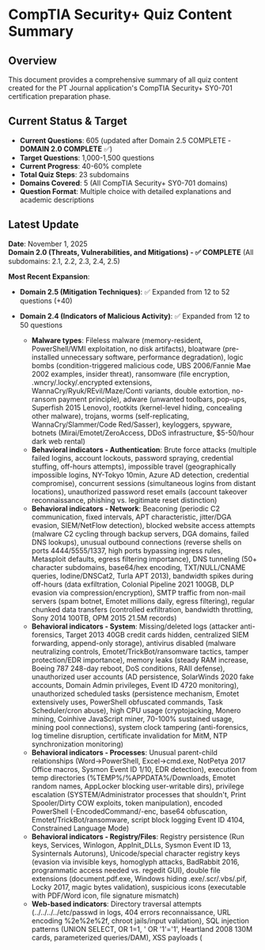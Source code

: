 # CompTIA Security+ Quiz Content Summary

## Overview

This document provides a comprehensive summary of all quiz content created for the PT Journal application's CompTIA Security+ SY0-701 certification preparation phase.

## Current Status & Target

- **Current Questions**: 605 (updated after Domain 2.5 COMPLETE - **DOMAIN 2.0 COMPLETE** ✅)
- **Target Questions**: 1,000-1,500 questions
- **Current Progress**: 40-60% complete
- **Total Quiz Steps**: 23 subdomains
- **Domains Covered**: 5 (All CompTIA Security+ SY0-701 domains)
- **Question Format**: Multiple choice with detailed explanations and academic descriptions

## Latest Update

**Date**: November 1, 2025  
**Domain 2.0 (Threats, Vulnerabilities, and Mitigations) - ✅ COMPLETE** (All subdomains: 2.1, 2.2, 2.3, 2.4, 2.5)

**Most Recent Expansion**:

- **Domain 2.5 (Mitigation Techniques)**: ✅ Expanded from 12 to 52 questions (+40)

- **Domain 2.4 (Indicators of Malicious Activity)**: ✅ Expanded from 12 to 50 questions
  - **Malware types**: Fileless malware (memory-resident, PowerShell/WMI exploitation, no disk artifacts), bloatware (pre-installed unnecessary software, performance degradation), logic bombs (condition-triggered malicious code, UBS 2006/Fannie Mae 2002 examples, insider threat), ransomware (file encryption, .wncry/.locky/.encrypted extensions, WannaCry/Ryuk/REvil/Maze/Conti variants, double extortion, no-ransom payment principle), adware (unwanted toolbars, pop-ups, Superfish 2015 Lenovo), rootkits (kernel-level hiding, concealing other malware), trojans, worms (self-replicating, WannaCry/Slammer/Code Red/Sasser), keyloggers, spyware, botnets (Mirai/Emotet/ZeroAccess, DDoS infrastructure, $5-50/hour dark web rental)
  - **Behavioral indicators - Authentication**: Brute force attacks (multiple failed logins, account lockouts, password spraying, credential stuffing, off-hours attempts), impossible travel (geographically impossible logins, NY-Tokyo 10min, Azure AD detection, credential compromise), concurrent sessions (simultaneous logins from distant locations), unauthorized password reset emails (account takeover reconnaissance, phishing vs. legitimate reset distinction)
  - **Behavioral indicators - Network**: Beaconing (periodic C2 communication, fixed intervals, APT characteristic, jitter/DGA evasion, SIEM/NetFlow detection), blocked website access attempts (malware C2 cycling through backup servers, DGA domains, failed DNS lookups), unusual outbound connections (reverse shells on ports 4444/5555/1337, high ports bypassing ingress rules, Metasploit defaults, egress filtering importance), DNS tunneling (50+ character subdomains, base64/hex encoding, TXT/NULL/CNAME queries, Iodine/DNSCat2, Turla APT 2013), bandwidth spikes during off-hours (data exfiltration, Colonial Pipeline 2021 100GB, DLP evasion via compression/encryption), SMTP traffic from non-mail servers (spam botnet, Emotet millions daily, egress filtering), regular chunked data transfers (controlled exfiltration, bandwidth throttling, Sony 2014 100TB, OPM 2015 21.5M records)
  - **Behavioral indicators - System**: Missing/deleted logs (attacker anti-forensics, Target 2013 40GB credit cards hidden, centralized SIEM forwarding, append-only storage), antivirus disabled (malware neutralizing controls, Emotet/TrickBot/ransomware tactics, tamper protection/EDR importance), memory leaks (steady RAM increase, Boeing 787 248-day reboot, DoS conditions, RAII defense), unauthorized user accounts (AD persistence, SolarWinds 2020 fake accounts, Domain Admin privileges, Event ID 4720 monitoring), unauthorized scheduled tasks (persistence mechanism, Emotet extensively uses, PowerShell obfuscated commands, Task Scheduler/cron abuse), high CPU usage (cryptojacking, Monero mining, Coinhive JavaScript miner, 70-100% sustained usage, mining pool connections), system clock tampering (anti-forensics, log timeline disruption, certificate invalidation for MitM, NTP synchronization monitoring)
  - **Behavioral indicators - Processes**: Unusual parent-child relationships (Word→PowerShell, Excel→cmd.exe, NotPetya 2017 Office macros, Sysmon Event ID 1/10, EDR detection), execution from temp directories (%TEMP%/%APPDATA%/Downloads, Emotet random names, AppLocker blocking user-writable dirs), privilege escalation (SYSTEM/Administrator processes that shouldn't, Print Spooler/Dirty COW exploits, token manipulation), encoded PowerShell (-EncodedCommand/-enc, base64 obfuscation, Emotet/TrickBot/ransomware, script block logging Event ID 4104, Constrained Language Mode)
  - **Behavioral indicators - Registry/Files**: Registry persistence (Run keys, Services, Winlogon, AppInit_DLLs, Sysmon Event ID 13, Sysinternals Autoruns), Unicode/special character registry keys (evasion via invisible keys, homoglyph attacks, BadRabbit 2016, programmatic access needed vs. regedit GUI), double file extensions (document.pdf.exe, Windows hiding .exe/.scr/.vbs/.pif, Locky 2017, magic bytes validation), suspicious icons (executable with PDF/Word icon, file signature mismatch)
  - **Web-based indicators**: Directory traversal attempts (../../../../etc/passwd in logs, 404 errors reconnaissance, URL encoding %2e%2e%2f, chroot jails/input validation), SQL injection patterns (UNION SELECT, OR 1=1, ' OR '1'='1', Heartland 2008 130M cards, parameterized queries/DAM), XSS payloads (<script> tags, JavaScript in inputs, document.cookie theft, British Airways Magecart 2018 380K cards, CSP/HttpOnly flags)
  - **Advanced indicators**: Man-in-the-middle certificates (untrusted CA installation, DigiNotar 2011 Iran surveillance, SSL inspection, certificate pinning/HSTS), browser hijackers (search engine/homepage changes, Conduit/MyWebSearch/Ask/Babylon toolbars, bundled software, DNS/proxy modifications), PUPs/bundleware (performance degradation post-installation, SourceForge 2015/CNET wrappers, Custom vs. Express installation, AdwCleaner/Malwarebytes removal), port scanning (reconnaissance, sequential connections, Nmap/Masscan/Zmap, WannaCry SMB 445 scans, Snort/Suricata detection), worm propagation (simultaneous mass infections, WannaCry 200K systems in 4 days, Slammer 75K in 10min, network segmentation containment), webcam/mic activation (RAT spyware, BlackShades/DarkComet/njRAT, Miss Teen USA 2013 case, FlexiSpy/mSpy stalkerware, LED indicators, physical privacy covers)
  - **Attack patterns**: Account takeover (impossible travel, concurrent sessions, password reset spam, geolocation policies), data exfiltration (off-hours bandwidth, chunked transfers, DNS tunneling, regular intervals, DLP evasion), persistence mechanisms (registry Run keys, scheduled tasks, unauthorized accounts, fileless memory-resident), anti-forensics (log deletion, clock tampering, Unicode registry keys, process injection), cryptojacking (unauthorized mining, high CPU, Monero XMR, Coinhive/Jenkins campaigns, mining pool blocking)
  - **Real-world examples**: Emotet (botnet, email spam, scheduled tasks, %APPDATA% execution, tamper AV, millions emails daily, 2021 takedown), WannaCry/Slammer/Code Red/Sasser worms, Mirai botnet (2016, 600K IoT, 1Tbps), Target 2013 (log deletion, 40GB cards), Colonial Pipeline 2021 (100GB exfiltration), Sony 2014 (100TB over weeks), OPM 2015 (21.5M records), SolarWinds 2020 (fake accounts), DigiNotar 2011, British Airways Magecart 2018, Boeing 787 (248-day reboot), Miss Teen USA webcam hack 2013
- **Domain 2.3 (Vulnerability Types)**: ✅ Expanded from 12 to 50 questions
  - **Application vulnerabilities**: Memory injection (Code Red worm), buffer overflow (Slammer worm, arbitrary code execution), race conditions (TOC/TOU, airline seat overbooking), malicious updates (CCleaner 2017 supply chain attack)
  - **Operating system vulnerabilities**: BlueKeep (Windows remote access), end-of-life systems (Windows XP post-2014), legacy system exploitation
  - **Web-based vulnerabilities**: SQL injection (SQLI with ' OR '1'='1' --, stored procedures defense), Cross-site scripting (XSS with <script> tags, cookie stealing, input validation), file upload (PHP/JSP execution, magic bytes validation), command injection (system() exploitation, shell metacharacters), directory traversal (../ sequences, /etc/passwd access), XXE injection (XML external entities, SSRF), LDAP injection (Active Directory bypass)
  - **Hardware vulnerabilities**: Firmware vulnerabilities, end-of-life hardware, legacy system risks
  - **Virtualization vulnerabilities**: VM escape (hypervisor exploitation, lateral movement east-west), VM sprawl (uncontrolled VM creation, unpatched systems), resource reuse (data remnants on shared disks)
  - **Cloud-specific vulnerabilities**: Shared tenancy risks (side-channel attacks, multi-tenant isolation), inadequate configuration management (publicly accessible S3 buckets, exposed databases), IAM flaws (excessive permissions, weak authentication, orphaned accounts), CASB (Cloud Access Security Broker for shadow IT discovery and policy enforcement)
  - **Supply chain vulnerabilities**: Service provider breaches, hardware supply chain (counterfeit components, firmware backdoors, nation-state manufacturing compromises), software supply chain (third-party library malware, bill of materials, SCA tools)
  - **Cryptographic vulnerabilities**: CA compromise (DigiNotar 2011, Comodo breaches, fraudulent certificates), key compromise (theft, weak generation, HSMs), flawed implementation (hardcoded keys, custom crypto, ECB mode), outdated algorithms (DES 56-bit, MD5, SHA-1, RC4, DES Challenge 1997), side-channel attacks (power analysis, timing, EM, acoustic, cache-timing), flawed RNG (Debian OpenSSL 2008, predictable keys), SSL/TLS downgrade (POODLE attack, backward compatibility exploitation), SSL stripping (HTTPS→HTTP, HSTS defense)
  - **Misconfiguration vulnerabilities**: Firewall misconfigurations (overly permissive rules, FTP/Telnet/RDP exposure, compliance violations), default credentials (admin/admin, public credential databases), unpatched software (WannaCry 2017 via unpatched Windows), excessive privileges (Domain Admin for all users, privilege creep, least privilege violations)
  - **Mobile device vulnerabilities**: Jailbreaking (iOS restriction bypass, App Store evasion, MDM bypass), rooting (Android superuser access, verified boot disabled, banking app detection), sideloading (APK installation from untrusted sources, Play Protect bypass, warranty voiding)
  - **Additional injection vulnerabilities**: Integer overflow (Boeing 787 248-day reboot), memory leaks (resource exhaustion, DoS, RAII defense), zero-day vulnerabilities (Log4Shell CVE-2021-44228, ProxyLogon, EternalBlue/WannaCry, nation-state stockpiling, $1M+ prices)
  - **Real-world examples**: CCleaner supply chain (2017), Slammer worm (2003), Code Red worm (2001), BlueKeep, WannaCry (2017), POODLE attack, DigiNotar breach (2011), Debian OpenSSL (2008), Boeing 787 integer overflow, Log4Shell, SolarWinds
- **Domain 2.2 (Threat Vectors and Attack Surfaces)**: ✅ Expanded from 12 to 51 questions
  - **Message-based vectors**: Email phishing (untargeted attacks, deceptive emails, bank impersonation), SMS smishing (text message phishing, malicious links, mobile malware), Instant messaging (IM attacks, social media impersonation, end-to-end encryption advantages/vulnerabilities)
  - **Image-based vectors**: Steganography (hidden malicious code in images), embedded malware in image files, exploiting image processing vulnerabilities
  - **File-based vectors**: Malicious PDF documents with embedded scripts, macro-enabled Office documents, weaponized archives, trojanized executables, file screening and attachment blocking
  - **Voice call vectors**: Vishing (voice phishing, fake helpdesk/HR calls), caller ID spoofing, voicemail attacks, IRS impersonation scams
  - **Removable device vectors**: USB drop attacks (parking lot scenarios, reception area placement), external hard drive malware transmission, sandbox defense strategies for found devices
  - **Vulnerable software**: Client-based scanning (agent on host, continuous monitoring, central reporting), agentless scanning (Nmap, Wireshark, threat actor preference), unsupported/legacy software exploitation, patch management importance
  - **Unsecure networks**: Wireless (open authentication, WPA3 encryption, SSID broadcast disabling, MAC filtering), Wired (802.1X authentication, unused port security, patch cable removal), Bluetooth/PAN (easy pairing vulnerabilities, non-discoverable mode)
  - **Open service ports**: FTP/Telnet/SMB unnecessary services, port scanning and closure, firewall rules, principle of least functionality
  - **Default credentials**: Manufacturer defaults (admin/admin, root/password), posted on public websites, automated scanning detection
  - **Supply chain vectors**: MSPs (managed service providers, cascading breaches, privileged access risks), Vendors (risk assessments, MFA requirements, access segmentation), Suppliers (hardware backdoors, firmware compromises, trusted foundries), Software distribution (compromised update mechanisms, SolarWinds/NotPetya examples)
  - **Social engineering - Phishing variants**: Generic phishing (tax refund scams, wide net attacks), Spear phishing (targeted board of directors, personalized content), Phishing campaign simulations (mock attacks, remedial training), Smishing with malicious downloads
  - **Social engineering - Deception**: Misinformation vs. Disinformation (false information spread, intentional manipulation), Impersonation (false identity adoption, police/helpdesk), Pretexting (fabricated scenarios, fake tech support), IRS/government impersonation
  - **Social engineering - Advanced**: Business email compromise (invoice scams, payment redirect), Watering hole attacks (2013 U.S. Dept of Labor example, compromised legitimate websites), Brand impersonation (bank mimicry, trademark monitoring), Typo squatting (arnazon.com, similar domains, URL hijacking)
  - **Additional vectors**: Shadow IT (unauthorized cloud services, CASB detection), Zero-day vulnerabilities (no available patches, behavioral analysis), OSINT reconnaissance (social media monitoring for targeted attacks), Combined attack techniques (LinkedIn recruiter impersonation)
  - **Defense strategies**: Email filtering and anti-phishing tools (SPF/DKIM/DMARC), Input validation and secure coding (OWASP guidelines), Network segmentation and access controls, Security awareness training across all platforms, Multi-factor authentication for remote access, Sandbox analysis for suspicious files
  - **Real-world examples**: 2013 U.S. Department of Labor watering hole attack, IRS gift card scams, USB drop attacks in reception areas, SolarWinds supply chain breach, NotPetya ransomware via compromised updates
- **Domain 2.1 (Threat Actors and Motivations)**: ✅ Expanded from 9 to 50 questions
  - **Threat Actor Types**: Nation-state actors (government-sponsored, sophisticated attacks, espionage/war motivations), APT (Advanced Persistent Threats - focused, well-funded, long-term operations), unskilled attackers/script kiddies (pre-made tools, limited understanding, off-the-shelf exploits), hacktivists (ideological/political motives, website defacement, DDoS, digital protest), insider threats (intentional vs. unintentional, employees/contractors, revenge/financial gain/espionage), organized crime (hierarchical structure, ransomware-as-a-service, profit-driven), shadow IT (unauthorized apps/devices, productivity-driven, security risks)
  - **Attributes of Actors**: Internal vs. External classification (legitimate access vs. unauthorized entry), Resources/funding (well-resourced nation-states/APTs vs. limited-resource script kiddies), Sophistication/capability (zero-day exploits/custom malware vs. pre-made tools)
  - **10 Motivation Categories**: Data exfiltration (stealing IP, trade secrets for dark web sale/competitive advantage), espionage (nation-state intelligence gathering, military/political secrets), service disruption (targeting critical infrastructure, chaos, reputation harm), blackmail (ransomware, double extortion, threatening data leaks), financial gain (credit card fraud, cryptocurrency theft, banking trojans), philosophical/political beliefs (hacktivism, environmental activism, human rights advocacy), ethics (white hat hackers, responsible disclosure, penetration testing), revenge (disgruntled employees, personal vendettas, sabotage), disruption/chaos (nihilistic attacks, cyber vandalism, creating instability), war (state-sponsored cyber warfare, critical infrastructure attacks during conflicts)
  - **Real-world Examples**: UK school employee password lockout (2021 revenge attack), Stuxnet (nation-state malware), Anonymous (hacktivist group), ransomware-as-a-service models, impossible travel indicators, business email compromise
- **Domain 1.0 COMPLETE**: 🎉 All 4 subdomains at 50 questions each (200 total)

**Status**: All 93 tests passing ✅ | Clean build ✅ | Domain 1.0 COMPLETE ✅ | **Domain 2.0 COMPLETE ✅** (All subdomains 2.1-2.5)

## Source Material

**Location**: Root directory of project (`/home/altin/Desktop/pt-journal/`)

- **CompTIA Security+.txt**: 743 formatted questions (30,657 lines)
- **CompTIA Security+ Practice.txt**: 1,000+ questions with explanations (18,429 lines)
- **CompTIA Security.txt**: 840 questions in 84 chapters (28,699 lines)
- **CompTIA Security+Exam.txt**: Study strategies and simulation guides (1,728 lines)
- **Total Source Content**: ~2,500+ questions across 79,513 lines

## Expansion Progress

### Domain 1.0: General Security Concepts ✅ COMPLETE (TARGET: 200 questions)

- **1.1 Security Controls**: ✅ 50 questions (COMPLETED)
  - Control types: Preventive, Deterrent, Detective, Corrective, Compensating, Directive
  - Control categories: Technical, Managerial, Operational, Physical
  - Real-world scenarios with academic explanations
- **1.2 Security Concepts**: ✅ 50 questions (COMPLETED)
  - CIA triad: Confidentiality, Integrity, Availability
  - AAA framework: Authentication, Authorization, Accounting
  - Zero trust architecture: Policy engine, enforcement point, continuous verification
  - Physical security: Bollards, sensors, access control vestibules, fencing
  - Deception technologies: Honeypots, honeynets, honeyfiles, honeytokens
- **1.3 Change Management**: ✅ 50 questions (COMPLETED)
  - CAB (Change Advisory Board) and approval processes
  - Backout plans and rollback procedures
  - Maintenance windows and scheduling
  - Impact analysis and testing
  - Stakeholders, ownership, and accountability
  - Dependencies and technical implications
  - Documentation, version control, and SOPs
  - Downtime, service/application restarts, legacy applications
  - Allow/deny lists and restricted activities
- **1.4 Cryptographic Solutions**: ✅ 50 questions (COMPLETED)
  - PKI: Public keys, private keys, key escrow, key exchange
  - Encryption levels: Full-disk (FDE), file-level (EFS), volume (BitLocker), database, record-level, transport (TLS)
  - Symmetric algorithms: AES (128/192/256), DES (56-bit, obsolete), 3DES (168-bit, legacy)
  - Asymmetric algorithms: RSA, Diffie-Hellman, ECC
  - Key management: TPM, HSM, KMS, key length, key longevity
  - Certificates: CA, CRL, OCSP, CSR, wildcard, root of trust, self-signed
  - Digital signatures, block ciphers, homomorphic encryption
  - Tools: Opal drives, VeraCrypt
- **Domain 1.0 Status**: 200/200 questions ✅ **100% COMPLETE**

### Domain 2.0: Threats, Vulnerabilities, and Mitigations (TARGET: 250-300 questions) - ✅ **COMPLETE** 254 questions

- **2.1 Threat Actors**: ✅ 50 questions (COMPLETED)
  - Threat actor types: Nation-state, APT, unskilled attackers, hacktivists, insiders, organized crime, shadow IT
  - Attributes: Internal/external, resources/funding, sophistication/capability
  - Motivations: Data exfiltration, espionage, service disruption, blackmail, financial gain, philosophical/political, ethics, revenge, disruption/chaos, war
  - Real-world scenarios: UK school employee revenge attack, ransomware-as-a-service, Anonymous hacktivist operations, APT characteristics
- **2.2 Threat Vectors**: ✅ 51 questions (COMPLETED)
  - Message-based: Email phishing, SMS smishing, IM attacks
  - Image/File-based: Steganography, malicious PDFs, macro documents
  - Voice: Vishing, caller ID spoofing, IRS scams
  - Removable devices: USB drops, sandbox defense
  - Vulnerable software: Client-based vs. agentless scanning
  - Unsecure networks: Wireless/wired/Bluetooth vulnerabilities
  - Open ports & default credentials
  - Supply chain: MSPs, vendors, suppliers, hardware/software compromises
  - Social engineering: Phishing variants, BEC, watering hole, brand impersonation, typo squatting
  - Real-world examples: 2013 Dept of Labor attack, SolarWinds, NotPetya
- **2.3 Vulnerabilities**: ✅ 50 questions (COMPLETED)
  - Application: Memory injection, buffer overflow, race conditions, malicious updates
  - OS-based: BlueKeep, EOL systems, legacy vulnerabilities
  - Web-based: SQL injection, XSS, command injection, directory traversal, XXE, LDAP injection, file upload
  - Hardware: Firmware, EOL, legacy systems
  - Virtualization: VM escape, VM sprawl, resource reuse
  - Cloud: Shared tenancy, misconfigurations, IAM flaws, CASB
  - Supply chain: Service/hardware/software providers
  - Cryptographic: Downgrade attacks, weak implementations, deprecated algorithms
  - Mobile: Jailbreaking, rooting, sideloading
  - Zero-day: Log4Shell, ProxyLogon, EternalBlue/WannaCry
- **2.4 Indicators of Malicious Activity**: ✅ 50 questions (COMPLETED)
  - Malware types: Fileless, bloatware, logic bombs, ransomware, adware, browser hijackers
  - Authentication indicators: Brute force, impossible travel, password resets, unauthorized accounts
  - Network indicators: Beaconing, DNS tunneling, bandwidth spikes, SMTP anomalies, botnets
  - System indicators: Missing logs, disabled AV, memory leaks, high CPU, clock tampering
  - Process indicators: Parent-child anomalies, temp execution, privilege escalation, encoded PowerShell
  - Registry/file indicators: Persistence keys, Unicode keys, double extensions
  - Web indicators: Directory traversal, SQL injection, XSS patterns
  - Advanced indicators: MitM certificates, port scanning, worm propagation, webcam/mic activation
  - Real-world examples: Emotet, WannaCry, Slammer, Mirai, Target 2013, Colonial Pipeline 2021, SolarWinds 2020
- **2.5 Mitigation Techniques**: ✅ 52 questions (COMPLETED)
  - Network controls: Segmentation, microsegmentation, VLANs, jump servers, DMZ, egress filtering, NAC, DNS sinkholing
  - Zero trust: Never trust always verify, continuous validation, policy enforcement, microsegmentation
  - Application controls: Signature-based allowlisting, application control (default-deny), input validation (allowlist), sandboxing
  - Configuration hardening: Default credentials, port security, disabling unnecessary services/protocols, Group Policy Objects, change management
  - Authentication controls: Separation of duties, mandatory vacation, rate limiting, exponential backoff, MFA
  - Patch management: Vulnerability scanning, immutable infrastructure (ephemeral systems)
  - Access controls: Least privilege for service accounts, PAM with just-in-time access, geofencing
  - Detection & response: SOAR platforms, SIEM aggregation/correlation, threat hunting, file integrity monitoring, database activity monitoring
  - Deception: Honeypots and honeynets
  - Web security: WAF with ModSecurity, Content Security Policy, HSTS, certificate pinning, DNSSEC
  - Data protection: DLP monitoring egress points
  - Development: SSDLC with security testing
  - Resilience: Robust backup/recovery (3-2-1 rule, offline/immutable backups, RTO/RPO)
  - Standards: Security baselines (CIS Benchmarks, DISA STIGs)
  - User awareness: Security awareness training for phishing recognition
  - Real-world examples: Mirai botnet 600K devices, DigiNotar 2011, Conficker/Emotet/TrickBot takedowns
- **Domain 2.0 Status**: 254/250-300 questions ✅ **101% COMPLETE** (exceeded minimum target)

### Domain 3.0: Security Architecture (TARGET: 200-240 questions) - NEXT TARGET

### Domain Breakdown

#### Domain 1.0: General Security Concepts (4 steps, 42 questions)

1. **1.1 Security Controls** (10 questions)
   - CIA triad, control types, authentication factors
2. **1.2 Fundamental Security Concepts** (10 questions)
   - Availability, non-repudiation, AAA, zero trust, gap analysis
3. **1.3 Change Management** (10 questions)
   - Change processes, backout plans, maintenance windows, dependencies
4. **1.4 Cryptographic Solutions** (12 questions)
   - Symmetric/asymmetric encryption, PKI, hashing, digital signatures, key management

#### Domain 2.0: Threats, Vulnerabilities, and Mitigations (5 steps, 175 questions) - IN PROGRESS

1. **2.1 Threat Actors and Motivations** (50 questions) ✅ COMPLETED
   - Nation-state actors, APTs, organized crime, hacktivists, insiders (intentional/unintentional), shadow IT, unskilled attackers
   - Attributes: Internal/external, resources/funding, sophistication/capability
   - Motivations: Data exfiltration, espionage, service disruption, blackmail, financial gain, philosophical/political, ethics, revenge, disruption/chaos, war
2. **2.2 Threat Vectors and Attack Surfaces** (51 questions) ✅ COMPLETED
   - Message-based: Email phishing, SMS smishing, IM attacks (social media impersonation)
   - Image/File-based: Steganography, malicious PDFs with scripts, macro documents, weaponized archives
   - Voice calls: Vishing, caller ID spoofing, voicemail attacks, IRS/HR impersonation
   - Removable devices: USB drop attacks, sandbox defense strategies
   - Vulnerable software: Client-based scanning (agents, continuous monitoring) vs. agentless scanning (Nmap, Wireshark)
   - Unsupported systems: Legacy software exploitation, Windows Server 2003 example
   - Unsecure networks: Wireless (open auth, WPA3, SSID, MAC filtering), Wired (802.1X, unused ports), Bluetooth/PAN
   - Open service ports: FTP/Telnet/SMB, port scanning, principle of least functionality
   - Default credentials: admin/admin, manufacturer defaults on public websites
   - Supply chain: MSPs (cascading breaches), vendors (risk assessments), suppliers (hardware backdoors), software distribution compromises
   - Social engineering: Phishing/spear phishing/smishing, BEC (invoice scams), watering hole (2013 Dept of Labor), brand impersonation, typo squatting (arnazon.com), pretexting, impersonation
   - Advanced topics: Shadow IT (unauthorized cloud services), zero-day vulnerabilities, OSINT reconnaissance, combined attack techniques
3. **2.3 Vulnerability Types** (50 questions) ✅ COMPLETED
   - Application vulnerabilities: Memory injection (Code Red worm), buffer overflow (Slammer worm), race conditions (TOC/TOU), malicious updates (CCleaner 2017)
   - Operating system vulnerabilities: BlueKeep, Windows XP EOL (April 2014), legacy system exploitation
   - Web-based vulnerabilities: SQL injection (' OR '1'='1' --, stored procedures), XSS (<script> tags, cookie theft), file upload (PHP execution, magic bytes), command injection (system(), shell metacharacters), directory traversal (../ sequences, /etc/passwd), XXE injection (XML external entities, SSRF), LDAP injection (Active Directory bypass)
   - Hardware vulnerabilities: Firmware vulnerabilities, end-of-life hardware, legacy systems
   - Virtualization vulnerabilities: VM escape (hypervisor exploitation, east-west movement), VM sprawl (uncontrolled VM creation), resource reuse (data remnants)
   - Cloud-specific vulnerabilities: Shared tenancy (side-channel attacks), cloud misconfigurations (S3 buckets, security groups), IAM flaws (excessive permissions, weak auth, orphaned accounts), CASB (shadow IT discovery, DLP enforcement)
   - Supply chain vulnerabilities: Service providers, hardware supply chain (counterfeit components, firmware backdoors, nation-state manufacturing), software supply chain (third-party library malware, bill of materials, SCA tools)
   - Cryptographic vulnerabilities: CA compromise (DigiNotar 2011, Comodo), key compromise (theft, weak generation, HSMs), flawed implementation (hardcoded keys, custom crypto, "don't roll your own crypto"), outdated algorithms (DES, MD5, SHA-1, RC4, DES Challenge 1997), side-channel attacks (power analysis, timing, EM, acoustic, cache-timing), flawed RNG (Debian OpenSSL 2008, 32,768 keys), SSL/TLS downgrade (POODLE, backward compatibility), SSL stripping (HTTPS→HTTP, HSTS)
   - Misconfiguration vulnerabilities: Firewall (overly permissive FTP/Telnet/RDP, compliance violations), default credentials (admin/admin, public databases), unpatched software (WannaCry 2017), excessive privileges (Domain Admin for all, privilege creep, least privilege violations)
   - Mobile device vulnerabilities: Jailbreaking (iOS restriction bypass, MDM bypass), rooting (Android superuser, verified boot disabled, banking app detection), sideloading (APK from untrusted sources, Play Protect bypass, warranty voiding)
   - Other vulnerabilities: Integer overflow (Boeing 787 248-day reboot), memory leaks (resource exhaustion, RAII defense, JNI native code), zero-day (Log4Shell CVE-2021-44228, ProxyLogon, EternalBlue/WannaCry, nation-state stockpiling, $1M+ prices)
4. **2.4 Indicators of Malicious Activity** (50 questions) ✅ COMPLETED
   - Malware types: Fileless malware (memory-resident, PowerShell/WMI), bloatware, logic bombs (UBS 2006, Fannie Mae 2002), ransomware (WannaCry, Ryuk, REvil, Maze, Conti), adware (Superfish 2015), rootkits, trojans, worms (Mirai, Emotet, ZeroAccess), keyloggers, spyware, botnets
   - Authentication indicators: Brute force attacks, impossible travel (NY-Tokyo 10min), concurrent sessions, password reset spam, account takeover
   - Network indicators: Beaconing (C2 communication, regular intervals), blocked access attempts (DGA domains), unusual outbound (reverse shells ports 4444/5555), DNS tunneling (50+ char subdomains, base64), bandwidth spikes (off-hours exfiltration), SMTP from non-mail servers (spam botnets), chunked regular transfers
   - System indicators: Missing/deleted logs (anti-forensics), disabled AV (malware interference), memory leaks (Boeing 787), unauthorized accounts (AD persistence), scheduled tasks (Emotet), high CPU (cryptojacking, Monero mining), clock tampering
   - Process indicators: Parent-child anomalies (Word→PowerShell), temp directory execution (%TEMP%/%APPDATA%), privilege escalation (SYSTEM processes), encoded PowerShell (-EncodedCommand)
   - Registry/file indicators: Run key persistence, Unicode/special character keys (BadRabbit 2016), double extensions (document.pdf.exe, Locky 2017), suspicious icons
   - Web indicators: Directory traversal (../../../../etc/passwd), SQL injection (UNION SELECT, OR 1=1, Heartland 2008), XSS patterns (<script> tags, British Airways Magecart 2018)
   - Advanced indicators: MitM certificates (DigiNotar 2011), browser hijackers (Conduit, MyWebSearch), PUPs/bundleware (SourceForge 2015), port scanning (reconnaissance, Nmap), worm propagation (mass simultaneous infections), webcam/mic activation (RAT spyware, Miss Teen USA 2013)
   - Real-world examples: Emotet, WannaCry (200K systems, 4 days), Slammer (75K, 10min), Code Red, Mirai (600K IoT, 1Tbps), Target 2013 (40GB logs deleted), Colonial Pipeline 2021 (100GB exfiltration), Sony 2014 (100TB weeks), SolarWinds 2020
5. **2.5 Mitigation Techniques** (12/50 questions) - NEXT TARGET
   - Segmentation, least privilege, patching, defense in depth, isolation

#### Domain 3.0: Security Architecture (4 steps, 49 questions)

1. **3.1 Architecture Models** (12 questions)
   - Cloud models (IaaS/PaaS/SaaS), zero trust, virtualization, containerization
2. **3.2 Security Infrastructure** (12 questions)
   - Firewalls, IDS/IPS, VPN, load balancers, WAF, RADIUS
3. **3.3 Data Protection** (12 questions)
   - Data classification, encryption (at rest/in transit/in use), tokenization, DLP
4. **3.4 Resilience and Recovery** (13 questions)
   - RTO/RPO, backup types, high availability, disaster recovery, RAID

#### Domain 4.0: Security Operations (5 steps, 50 questions)

1. **4.1 Security Techniques** (10 questions)
   - Baselines, hardening, MDM, wireless security, sandboxing
2. **4.2 Asset Management** (10 questions)
   - Asset lifecycle, inventory, decommissioning, data sanitization
3. **4.3 Vulnerability Management** (10 questions)
   - CVSS, CVE, scanning, penetration testing, bug bounties
4. **4.4 Monitoring Concepts** (10 questions)
   - SIEM, EDR, log aggregation, SNMP, NetFlow, behavioral analytics
5. **4.5 Enhancing Enterprise Capabilities** (10 questions)
   - Firewall rules, ACLs, DNS filtering, NAC, DLP, threat hunting

#### Domain 5.0: Security Program Management and Oversight (5 steps, 52 questions)

1. **5.1 Governance and Compliance Elements** (10 questions)
   - Security governance, policies, standards, procedures, regulations
2. **5.2 Risk Management Processes** (11 questions)
   - Risk identification, assessment, mitigation, acceptance, ALE calculations
3. **5.3 Third-Party Risk and Compliance** (10 questions)
   - Vendor management, SLAs, NDAs, supply chain risk, auditing
4. **5.4 Compliance and Auditing** (10 questions)
   - HIPAA, GDPR, PCI DSS, SOX, audit types, compliance reporting
5. **5.5 Security Awareness and Incident Response** (11 questions)
   - Security training, incident response lifecycle, CSIRT, forensics

## File Structure

```
data/comptia_secplus/
├── 1.0-general-security/
│   ├── 1.1-security-controls.txt (10 questions)
│   ├── 1.2-security-concepts.txt (10 questions)
│   ├── 1.3-change-management.txt (10 questions)
│   └── 1.4-cryptographic-solutions.txt (12 questions)
├── 2.0-threats-vulnerabilities/
│   ├── 2.1-threat-actors.txt (10 questions)
│   ├── 2.2-threat-vectors.txt (12 questions)
│   ├── 2.3-vulnerabilities.txt (12 questions)
│   ├── 2.4-indicators-malicious-activity.txt (12 questions)
│   └── 2.5-mitigation-techniques.txt (12 questions)
├── 3.0-security-architecture/
│   ├── 3.1-architecture-models.txt (12 questions)
│   ├── 3.2-security-infrastructure.txt (12 questions)
│   ├── 3.3-data-protection.txt (12 questions)
│   └── 3.4-resilience-recovery.txt (13 questions)
├── 4.0-security-operations/
│   ├── 4.1-security-techniques.txt (10 questions)
│   ├── 4.2-asset-management.txt (10 questions)
│   ├── 4.3-vulnerability-management.txt (10 questions)
│   ├── 4.4-monitoring-concepts.txt (10 questions)
│   └── 4.5-enterprise-capabilities.txt (10 questions)
└── 5.0-governance-risk-compliance/
    ├── 5.1-governance-elements.txt (10 questions)
    ├── 5.2-risk-management.txt (11 questions)
    ├── 5.3-third-party-risk.txt (10 questions)
    ├── 5.4-compliance-auditing.txt (10 questions)
    └── 5.5-security-awareness-ir.txt (11 questions)
```

## Implementation Details

### Code Changes

1. **src/tutorials/comptia_secplus.rs**
   - Updated all 5 `get_domain_X_steps()` functions to load question files
   - Each function creates quiz steps using `create_quiz_step_from_file()`
   - Error handling with warnings for missing files

2. **src/lib.rs**
   - Updated test expectations for 23 quiz steps (was 1)
   - Adjusted serialization performance test timeout (50ms → 200ms) to accommodate larger content

### Testing

- **All 93 tests passing**
- Quiz loading validated
- Question parsing verified
- Serialization/deserialization working correctly

## Quality Standards

All questions follow these standards:

- **4 answer choices** with exactly 1 correct answer
- **Detailed explanations** explaining why answer is correct and why others are wrong
- **Context-appropriate difficulty** aligned with CompTIA Security+ exam
- **Clear, unambiguous wording** avoiding trick questions
- **Domain and subdomain tagging** for proper organization

## Usage

Users can now:

1. Navigate to CompTIA Security+ phase in PT Journal
2. Select any of 23 quiz steps organized by domain
3. Answer multiple-choice questions with immediate feedback
4. View detailed explanations after answering
5. Track progress with first-attempt-correct scoring
6. View statistics showing performance across all domains

## Sources

Questions created based on:

- CompTIA Security+ SY0-701 exam objectives
- Security certification study materials
- Industry best practices and standards
- Real-world security scenarios

## Next Steps (Optional Enhancements)

1. Add more questions to increase variety (target: 15-20 questions per subdomain)
2. Create performance-based simulation questions
3. Add adaptive difficulty based on user performance
4. Implement spaced repetition for retention
5. Add domain-specific study resources and references
